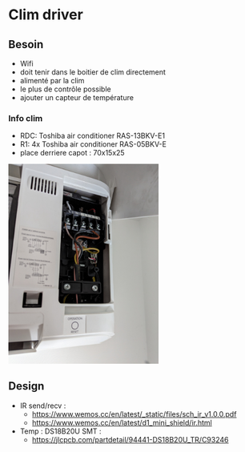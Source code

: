 # Clim driver

## Besoin

- Wifi
- doit tenir dans le boitier de clim directement
- alimenté par la clim
- le plus de contrôle possible
- ajouter un capteur de température

### Info clim

- RDC: Toshiba air conditioner RAS-13BKV-E1
- R1: 4x Toshiba air conditioner RAS-05BKV-E
- place derriere capot : 70x15x25

<img src="pictures/chp-cablage.jpg" width="300">

## Design

- IR send/recv :
  - https://www.wemos.cc/en/latest/_static/files/sch_ir_v1.0.0.pdf
  - https://www.wemos.cc/en/latest/d1_mini_shield/ir.html
- Temp : DS18B20U SMT :
  - https://jlcpcb.com/partdetail/94441-DS18B20U_TR/C93246